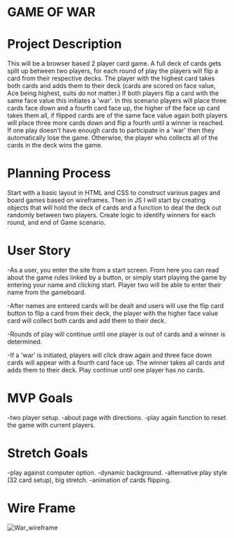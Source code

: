 # GAME OF WAR

# Project Description

This will be a browser based 2 player card game.  A full deck of cards gets split up between two players, for each round of play the players will flip a card from their respective decks.  The player with the highest card takes both cards and adds them to their deck (cards are scored on face value, Ace being highest, suits do not matter.)  If both players flip a card with the same face value this initiates a 'war'.  In this scenario players will place three cards face down and a fourth card face up, the higher of the face up card takes them all, if flipped cards are of the same face value again both players will place three more cards down and flip a fourth until a winner is reached.  If one play doesn't have enough cards to participate in a 'war' then they automatically lose the game.  Otherwise, the player who collects all of the cards in the deck wins the game. 

# Planning Process

Start with a basic layout in HTML and CSS to construct various pages and board games based on wireframes.  Then in JS I will start by creating objects that will hold the deck of cards and a function to deal the deck out randomly between two players.  Create logic to identify winners for each round, and end of Game scenario. 


# User Story

-As a user, you enter the site from a start screen. From here you can read about the game rules linked by a button, or simply start playing the game by entering  your name and clicking start.  Player two will be able to enter their name from the gameboard. 

-After names are entered cards will be dealt and users will use the flip card button to flip a card from their deck, the player with the higher face value card will collect both cards and add them to their deck. 

-Rounds of play will continue until one player is out of cards and a winner is determined. 

-If a 'war' is initiated, players will click draw again and three face down cards will appear with a fourth card face up.  The winner takes all cards and adds them to their deck. Play continue until one player has no cards. 



# MVP Goals

-two player setup.
-about page with directions.
-play again function to reset the game with current players.

# Stretch Goals

-play against computer option.
-dynamic background.
-alternative play style (32 card setup), big stretch. 
-animation of cards flipping.


# Wire Frame

![War_wireframe](images/img.jpg)